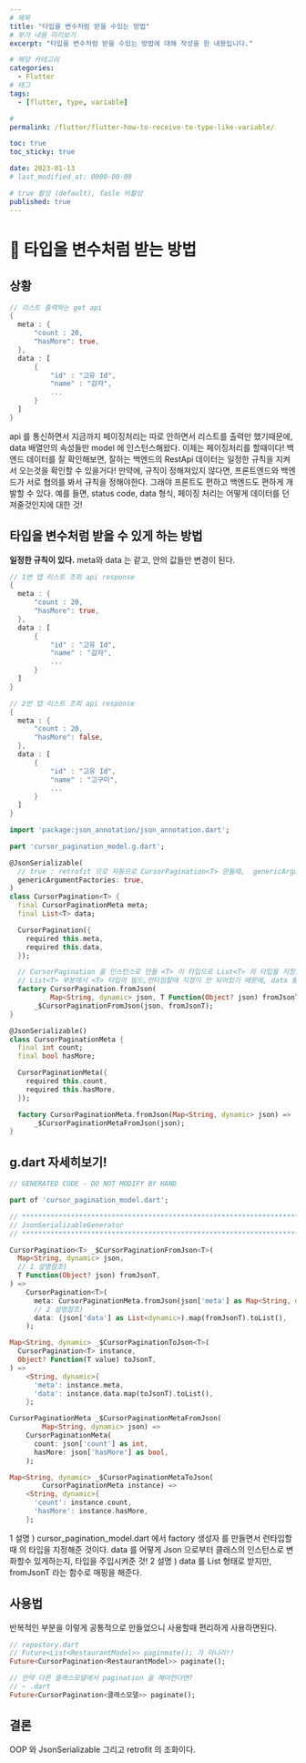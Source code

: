 ```yaml
---
# 제목
title: "타입을 변수처럼 받을 수있는 방법"
# 부가 내용 미리보기
excerpt: "타입을 변수처럼 받을 수있는 방법에 대해 작성을 한 내용입니다."

# 해당 카테고리
categories:
  - Flutter
# 태그 
tags:
  - [flutter, type, variable]

# 
permalink: /flutter/flutter-how-to-receive-to-type-like-variable/

toc: true
toc_sticky: true

date: 2023-01-13
# last_modified_at: 0000-00-00

# true 활성 (default), fasle 비활성 
published: true
---
```


# 🦥 타입을 변수처럼 받는 방법

## 상황
``` dart
// 리스트 출력하는 get api 
{ 
  meta : {
      "count : 20,
      "hasMore": true,
  },
  data : [
      {
          "id" : "고유 Id",
          "name" : "감자",
          ...
      }
  ]
}
```

api 를 통신하면서 지금까지 페이징처리는 따로 안하면서 리스트를 출력만 했기때문에, data 배열안의 속성들만 model 에 인스턴스해왔다.
이제는 페이징처리를 할때이다!
백엔드 데이터를 잘 확인해보면, 잘하는 백엔드의 RestApi 데이터는 일정한 규칙을 지켜서 오는것을 확인할 수 있을거다!
만약에, 규칙이 정해져있지 않다면, 프론트엔드와 백엔드가 서로 협의를 봐서 규칙을 정해야한다. 그래야 프론트도 편하고 백엔드도 편하게 개발할 수 있다.
예를 들면, status code, data 형식, 페이징 처리는 어떻게 데이터를 던져줄것인지에 대한 것! 


## 타입을 변수처럼 받을 수 있게 하는 방법

**일정한 규칙이 있다.**
meta와 data 는 같고, 안의 값들만 변경이 된다.
``` dart
// 1번 탭 리스트 조회 api response
{ 
  meta : {
      "count : 20,
      "hasMore": true,
  },
  data : [
      {
          "id" : "고유 Id",
          "name" : "감자",
          ...
      }
  ]
}

// 2번 탭 리스트 조회 api response
{ 
  meta : {
      "count : 20,
      "hasMore": false,
  },
  data : [
      {
          "id" : "고유 Id",
          "name" : "고구미",
          ...
      }
  ]
}
```
``` dart
import 'package:json_annotation/json_annotation.dart';

part 'cursor_pagination_model.g.dart';

@JsonSerializable(
  // true : retrofit 으로 자동으로 CursorPagination<T> 만들때,  genericArgument 를 고려해서 만들겠다! 라는 의미
  genericArgumentFactories: true,
)
class CursorPagination<T> {
  final CursorPaginationMeta meta;
  final List<T> data;

  CursorPagination({
    required this.meta,
    required this.data,
  });

  // CursorPagination 을 인스턴스로 만들 <T> 이 타입으로 List<T> 의 타입을 지정할수 있어진다.
  // List<T> 부분에서 <T> 타입이 빌드,런타임할때 지정이 안 되어있기 때문에, data 를 어떻게 Json 으로 부터 클래스의 인스턴스로 변화하게 될지 알려줘야한다. (외부에서 전환이 된다는 것을 정의)
  factory CursorPagination.fromJson(
          Map<String, dynamic> json, T Function(Object? json) fromJsonT) =>
      _$CursorPaginationFromJson(json, fromJsonT);
}

@JsonSerializable()
class CursorPaginationMeta {
  final int count;
  final bool hasMore;

  CursorPaginationMeta({
    required this.count,
    required this.hasMore,
  });

  factory CursorPaginationMeta.fromJson(Map<String, dynamic> json) =>
      _$CursorPaginationMetaFromJson(json);
}

```

## g.dart 자세히보기!
``` dart
// GENERATED CODE - DO NOT MODIFY BY HAND

part of 'cursor_pagination_model.dart';

// **************************************************************************
// JsonSerializableGenerator
// **************************************************************************

CursorPagination<T> _$CursorPaginationFromJson<T>(
  Map<String, dynamic> json,
  // 1 설명참조)
  T Function(Object? json) fromJsonT,
) =>
    CursorPagination<T>(
      meta: CursorPaginationMeta.fromJson(json['meta'] as Map<String, dynamic>),
      // 2 설명참조)
      data: (json['data'] as List<dynamic>).map(fromJsonT).toList(),
    );

Map<String, dynamic> _$CursorPaginationToJson<T>(
  CursorPagination<T> instance,
  Object? Function(T value) toJsonT,
) =>
    <String, dynamic>{
      'meta': instance.meta,
      'data': instance.data.map(toJsonT).toList(),
    };

CursorPaginationMeta _$CursorPaginationMetaFromJson(
        Map<String, dynamic> json) =>
    CursorPaginationMeta(
      count: json['count'] as int,
      hasMore: json['hasMore'] as bool,
    );

Map<String, dynamic> _$CursorPaginationMetaToJson(
        CursorPaginationMeta instance) =>
    <String, dynamic>{
      'count': instance.count,
      'hasMore': instance.hasMore,
    };


```
1 설명 ) cursor_pagination_model.dart 에서 factory 생성자 를 만들면서 런타입할때 <T>의 타입을 지정해준 것이다. data 를 어떻게 Json 으로부터 클래스의 인스턴스로 변화할수 있게하는지, 타입을 주입시켜준 것!
2 설명 )
data 를 List 형태로 받지만, fromJsonT 라는 함수로 매핑을 해준다.



## 사용법
반복적인 부분을 이렇게 공통적으로 만들었으니 사용할때 편리하게 사용하면된다.
  
``` dart
// repostory.dart
// Future<List<RestaurantModel>> paginmate(); 가 아니라!!
Future<CursorPagination<RestaurantModel>> paginate();

// 만약 다른 클래스모델에서 pagination 을 해야한다면?
// ~ .dart
Future<CursorPagination<클래스모델>> paginate();
```
  
## 결론 
OOP 와 JsonSerializable 그리고 retrofit 의 조화이다.